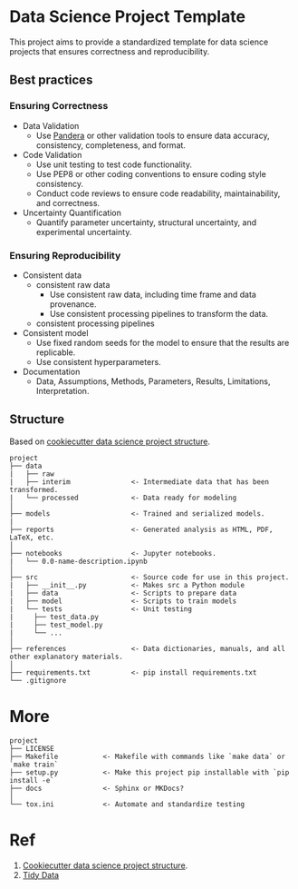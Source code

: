 # Data Science Project Template
This project aims to provide a standardized template for data science projects that ensures correctness and reproducibility. 
## Best practices
### Ensuring Correctness
- Data Validation
  - Use [Pandera](https://pandera.readthedocs.io/en/stable/) or other validation tools to ensure data accuracy, consistency, completeness, and format.
- Code Validation
  - Use unit testing to test code functionality.
  - Use PEP8 or other coding conventions to ensure coding style consistency.
  - Conduct code reviews to ensure code readability, maintainability, and correctness.
- Uncertainty Quantification
  - Quantify parameter uncertainty, structural uncertainty, and experimental uncertainty.
### Ensuring Reproducibility
- Consistent data
    - consistent raw data
      - Use consistent raw data, including time frame and data provenance.
      - Use consistent processing pipelines to transform the data.
    - consistent processing pipelines
- Consistent model 
    - Use fixed random seeds for the model to ensure that the results are replicable.
    - Use consistent hyperparameters.
- Documentation
  - Data, Assumptions, Methods, Parameters, Results, Limitations, Interpretation.

## Structure
Based on [cookiecutter data science project structure](https://drivendata.github.io/cookiecutter-data-science/).
```
project
├── data                      
|   ├── raw                       
|   ├── interim               <- Intermediate data that has been transformed.      
|   └── processed             <- Data ready for modeling
│
├── models                    <- Trained and serialized models.
|
├── reports                   <- Generated analysis as HTML, PDF, LaTeX, etc.
│
├── notebooks                 <- Jupyter notebooks.
|   └── 0.0-name-description.ipynb
│
├── src                       <- Source code for use in this project.
|   ├── __init__.py           <- Makes src a Python module
|   ├── data                  <- Scripts to prepare data
|   ├── model                 <- Scripts to train models
|   └── tests                 <- Unit testing
|     ├── test_data.py                  
|     ├── test_model.py                
|     └── ...
│
├── references                <- Data dictionaries, manuals, and all other explanatory materials.
│
├── requirements.txt          <- pip install requirements.txt
└── .gitignore
```

# More
```
project  
├── LICENSE
├── Makefile           <- Makefile with commands like `make data` or `make train`
├── setup.py           <- Make this project pip installable with `pip install -e`
├── docs               <- Sphinx or MKDocs?
│
└── tox.ini            <- Automate and standardize testing
```

# Ref
1. [Cookiecutter data science project structure](https://drivendata.github.io/cookiecutter-data-science/).  
2. [Tidy Data](https://vita.had.co.nz/papers/tidy-data.pdf)